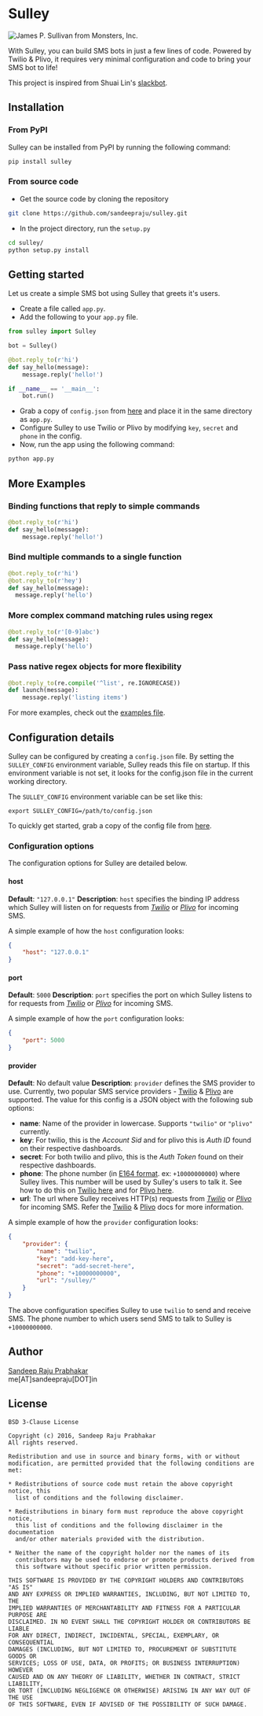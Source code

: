 Sulley
======

![James P. Sullivan from Monsters, Inc.](http://i.imgur.com/KvSWLHo.png)

With Sulley, you can build SMS bots in just a few lines of code. Powered by Twilio & Plivo, it requires very minimal configuration and code to bring your SMS bot to life!

This project is inspired from Shuai Lin's [slackbot](https://github.com/lins05/slackbot).

## Installation

### From PyPI

Sulley can be installed from PyPI by running the following command:

```bash
pip install sulley
```

### From source code

* Get the source code by cloning the repository

```bash
git clone https://github.com/sandeepraju/sulley.git
```

* In the project directory, run the `setup.py`

```bash
cd sulley/
python setup.py install
```

## Getting started

Let us create a simple SMS bot using Sulley that greets it's users.

* Create a file called `app.py`.
* Add the following to your `app.py` file.

```python
from sulley import Sulley

bot = Sulley()

@bot.reply_to(r'hi')
def say_hello(message):
    message.reply('hello!')

if __name__ == '__main__':
    bot.run()
```

* Grab a copy of `config.json` from [here](./config.json) and place it in the same directory as `app.py`.
* Configure Sulley to use Twilio or Plivo by modifying `key`, `secret` and `phone` in the config.
* Now, run the app using the following command:

```bash
python app.py
```

## More Examples

### Binding functions that reply to simple commands

```python
@bot.reply_to(r'hi')
def say_hello(message):
    message.reply('hello!')
```

### Bind multiple commands to a single function

```python
@bot.reply_to(r'hi')
@bot.reply_to(r'hey')
def say_hello(message):
  message.reply('hello')
```

### More complex command matching rules using regex

```python
@bot.reply_to(r'[0-9]abc')
def say_hello(message):
  message.reply('hello')
```

### Pass native regex objects for more flexibility

```python
@bot.reply_to(re.compile('^list', re.IGNORECASE))
def launch(message):
    message.reply('listing items')
```

For more examples, check out the [examples file](./examples.py).

## Configuration details

Sulley can be configured by creating a `config.json` file. By setting the `SULLEY_CONFIG` environment variable, Sulley reads this file on startup. If this environment variable is not set, it looks for the config.json file in the current working directory.

The `SULLEY_CONFIG` environment variable can be set like this:

```
export SULLEY_CONFIG=/path/to/config.json
```

To quickly get started, grab a copy of the config file from [here](./config.json).

### Configuration options

The configuration options for Sulley are detailed below.

#### host

__Default__: `"127.0.0.1"`
__Description__: `host` specifies the binding IP address which Sulley will listen on for requests from [_Twilio_](https://www.twilio.com) or [_Plivo_](https://www.plivo.com) for incoming SMS.

A simple example of how the `host` configuration looks:

```json
{
    "host": "127.0.0.1"
}
```

#### port

__Default__: `5000`
__Description__: `port` specifies the port on which Sulley listens to for requests from [_Twilio_](https://www.twilio.com) or [_Plivo_](https://www.plivo.com) for incoming SMS.

A simple example of how the `port` configuration looks:

```json
{
    "port": 5000
}
```

#### provider

__Default__: No default value
__Description__: `provider` defines the SMS provider to use. Currently, two popular SMS service providers - [Twilio](https://www.twilio.com) & [Plivo](https://www.plivo.com) are supported. The value for this config is a JSON object with the following sub options:

* __name__: Name of the provider in lowercase. Supports `"twilio"` or `"plivo"` currently.
* __key__: For twilio, this is the _Account Sid_ and for plivo this is _Auth ID_ found on their respective dashboards.
* __secret__: For both twilio and plivo, this is the _Auth Token_ found on their respective dashboards.
* __phone__: The phone number (in [E164 format](https://en.wikipedia.org/wiki/E.164). ex: `+10000000000`) where Sulley lives. This number will be used by Sulley's users to talk it. See how to do this on [Twilio here](https://www.twilio.com/help/faq/sms/how-do-i-assign-my-twilio-number-to-my-sms-application) and for [Plivo here](https://www.plivo.com/docs/getting-started/receive-an-sms/#create-an-application).
* __url__: The url where Sulley receives HTTP(s) requests from [_Twilio_](https://www.twilio.com) or [_Plivo_](https://www.plivo.com) for incoming SMS. Refer the [Twilio](https://www.twilio.com/help/faq/sms/how-do-i-assign-my-twilio-number-to-my-sms-application) & [Plivo](https://www.plivo.com/docs/getting-started/receive-an-sms/#create-an-application) docs for more information.

A simple example of how the `provider` configuration looks:

```json
{
    "provider": {
        "name": "twilio",
        "key": "add-key-here",
        "secret": "add-secret-here",
        "phone": "+10000000000",
        "url": "/sulley/"
    }
}
```

The above configuration specifies Sulley to use `twilio` to send and receive SMS. The phone number to which users send SMS to talk to Sulley is `+10000000000`.

## Author

[Sandeep Raju Prabhakar](https://twitter.com/sandeeprajup)  
me[AT]sandeepraju[DOT]in

## License

```
BSD 3-Clause License

Copyright (c) 2016, Sandeep Raju Prabhakar
All rights reserved.

Redistribution and use in source and binary forms, with or without
modification, are permitted provided that the following conditions are met:

* Redistributions of source code must retain the above copyright notice, this
  list of conditions and the following disclaimer.

* Redistributions in binary form must reproduce the above copyright notice,
  this list of conditions and the following disclaimer in the documentation
  and/or other materials provided with the distribution.

* Neither the name of the copyright holder nor the names of its
  contributors may be used to endorse or promote products derived from
  this software without specific prior written permission.

THIS SOFTWARE IS PROVIDED BY THE COPYRIGHT HOLDERS AND CONTRIBUTORS "AS IS"
AND ANY EXPRESS OR IMPLIED WARRANTIES, INCLUDING, BUT NOT LIMITED TO, THE
IMPLIED WARRANTIES OF MERCHANTABILITY AND FITNESS FOR A PARTICULAR PURPOSE ARE
DISCLAIMED. IN NO EVENT SHALL THE COPYRIGHT HOLDER OR CONTRIBUTORS BE LIABLE
FOR ANY DIRECT, INDIRECT, INCIDENTAL, SPECIAL, EXEMPLARY, OR CONSEQUENTIAL
DAMAGES (INCLUDING, BUT NOT LIMITED TO, PROCUREMENT OF SUBSTITUTE GOODS OR
SERVICES; LOSS OF USE, DATA, OR PROFITS; OR BUSINESS INTERRUPTION) HOWEVER
CAUSED AND ON ANY THEORY OF LIABILITY, WHETHER IN CONTRACT, STRICT LIABILITY,
OR TORT (INCLUDING NEGLIGENCE OR OTHERWISE) ARISING IN ANY WAY OUT OF THE USE
OF THIS SOFTWARE, EVEN IF ADVISED OF THE POSSIBILITY OF SUCH DAMAGE.

```
